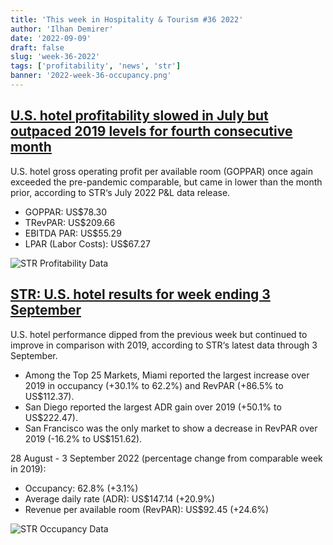 ```yaml
---
title: 'This week in Hospitality & Tourism #36 2022'
author: 'Ilhan Demirer'
date: '2022-09-09'
draft: false
slug: 'week-36-2022'
tags: ['profitability', 'news', 'str']
banner: '2022-week-36-occupancy.png'
---
```


## [U.S. hotel profitability slowed in July but outpaced 2019 levels for fourth consecutive month](https://str.com/press-release/us-hotel-profitability-slowed-july-outpaced-2019-levels-fourth-consecutive-month)

U.S. hotel gross operating profit per available room (GOPPAR) once again exceeded the pre-pandemic comparable, but came in lower than the month prior, according to STR‘s July 2022 P&L data release.

- GOPPAR: US$78.30
- TRevPAR: US$209.66
- EBITDA PAR: US$55.29
- LPAR (Labor Costs): US$67.27

![STR Profitability Data](/images/blogimages/2022-week-36-profitability.png)

## [STR: U.S. hotel results for week ending 3 September](https://str.com/press-release/str-us-hotel-results-week-ending-3-september)

U.S. hotel performance dipped from the previous week but continued to improve in comparison with 2019, according to STR‘s latest data through 3 September.

- Among the Top 25 Markets, Miami reported the largest increase over 2019 in occupancy (+30.1% to 62.2%) and RevPAR (+86.5% to US$112.37).
- San Diego reported the largest ADR gain over 2019 (+50.1% to US$222.47).
- San Francisco was the only market to show a decrease in RevPAR over 2019 (-16.2% to US$151.62).

28 August - 3 September 2022 (percentage change from comparable week in 2019):

- Occupancy: 62.8% (+3.1%)
- Average daily rate (ADR): US$147.14 (+20.9%)
- Revenue per available room (RevPAR): US$92.45 (+24.6%)

![STR Occupancy Data](/images/blogimages/2022-week-36-occupancy.png)
